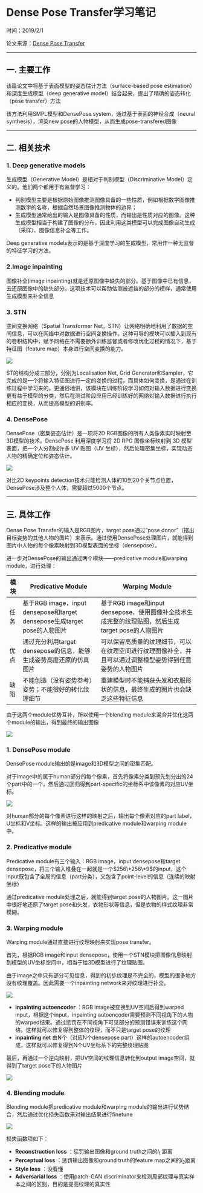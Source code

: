 # Dense Pose Transfer学习笔记

时间：2019/2/1

论文来源：[Dense Pose Transfer]( http://openaccess.thecvf.com/content_ECCV_2018/papers/Natalia_Neverova_Two_Stream__ECCV_2018_paper.pdf)

------

## 一. 主要工作

该篇论文中将基于表面模型的姿态估计方法（surface-based pose estimation）和深度生成模型（deep generative model）结合起来，提出了精确的姿态转化（pose transfer）方法

该方法利用SMPL模型和DensePose system，通过基于表面的神经合成（neural synthesis），渲染new pose的人物模型，从而生成pose-transfered图像



------

## 二. 相关技术

### 1. Deep generative models

生成模型（Generative Model）是相对于判别模型（Discriminative Model）定义的。他们两个都用于有监督学习：

- 判别模型主要是根据原始图像推测图像具备的一些性质，例如根据数字图像推测数字的名称，根据自然场景图像推测物体的边界；
- 生成模型通常给出的输入是图像具备的性质，而输出是性质对应的图像。这种生成模型相当于构建了图像的分布，因此利用这类模型可以完成图像自动生成（采样）、图像信息补全等工作。

Deep generative models表示的是基于深度学习的生成模型，常用作一种无监督的特征学习的方法。



### 2.Image inpainting

图像补全(image inpainting)就是还原图像中缺失的部分。基于图像中已有信息，去还原图像中的缺失部分。这项技术可以帮助估测被遮挡的部分的模样，通常使用生成模型来补全信息



### 3. STN

空间变换网络（Spatial Transformer Net，STN）让网络明确地利用了数据的空间信息，可以在网络中对数据进行空间变换操作。这种可导的模块可以插入到现有的卷积结构中，赋予网络在不需要额外训练监督或者修改优化过程的情况下，基于特征图（feature map）本身进行空间变换的能力。

![](assets/14-1.png)

ST的结构分成三部分，分别为Localisation Net, Grid Generator和Sampler，它完成的是一个将输入特征图进行一定的变换的过程，而具体如何变换，是通过在训练过程中学习来的。更通俗地讲，该模块在训练阶段学习如何对输入数据进行变换更有益于模型的分类，然后在测试阶段应用已经训练好的网络对输入数据进行执行相应的变换，从而提高模型的识别率。



### 4. DensePose

DensePose（密集姿态估计）是一项将2D RGB图像的所有人类像素实时映射至3D模型的技术。DensePose 利用深度学习将 2D RPG 图像坐标映射到 3D 模型表面，把一个人分割成许多 UV 贴图（UV 坐标），然后处理密集坐标，实现动态人物的精确定位和姿态估计。

![](assets/14-2.png)

对比2D keypoints detection技术只能检测人体的10到20个关节点位置，DensePose涉及整个人体，需要超过5000个节点。



------

## 三. 具体工作

Dense Pose Transfer的输入是RGB图片，target pose通过“pose donor”（摆出目标姿势的其他人物的图片）来表示。通过使用DensePose处理图片，就能得到图片中人物的每个像素映射到3D模型表面的坐标（densepose）。

进一步对DensePose的输出通过两个模块——predicative module和warping module，进行处理：

| 模块 | Predicative Module                                           | Warping Module                                               |
| ---- | ------------------------------------------------------------ | ------------------------------------------------------------ |
| 任务 | 基于RGB image，input densepose和target densepose生成target pose的人物图片 | 基于RGB image和input densepose，使用图像补全技术生成完整的纹理贴图，然后生成target pose的人物图片 |
| 优点 | 通过充分利用target densepose的信息，能够生成姿势高度还原的仿真图片 | 可以保留高质量的纹理细节，可以在纹理空间进行纹理图像补全，并且可以通过调整模型姿势得到任意姿势的人物图片 |
| 缺陷 | 不能创造（没有姿势参考）姿势；不能很好的转化纹理细节         | 重建模型时不能捕获头发和衣服形状的信息，最终生成的图片也会缺乏这些特征信息 |

由于这两个module优势互补，所以使用一个blending module来混合并优化这两个module的输出，得到最终的输出图像

![](assets/14-4.png)



### 1. DensePose module

DensePose module输出的是image和3D模型之间的密集匹配。

对于image中的属于human部分的每个像素，首先将像素分类到预先划分出的24个part中的一个，然后通过回归得到part-specific的坐标系中该像素的对应UV坐标。

![](assets/14-3.png)



对human部分的每个像素进行这样的映射之后，输出每个像素对应的part label，U坐标和V坐标。这样的输出被应用到predicative module和warping module中。



### 2. Predicative module

Predicative module有三个输入：RGB image，input densepose和target densepose，将三个输入堆叠在一起就是一个$256\*256\*9$的input，这个input既包含了全局的信息（part分类），又包含了point-level的信息（连续的映射坐标）

通过predicative module处理之后，就能得到target pose的人物图片。这一图片中很好地还原了target pose和头发，衣物形状等信息，但是衣物的样式纹理非常模糊。



### 3. Warping module

Warping module通过直接进行纹理映射来实现pose transfer。

首先，根据RGB image和input densepose，使用一个STN模块把图像信息映射到模型的UV坐标空间中，相当于给3D模型进行了纹理贴图。

由于image之中只有部分可见信息，得到的初步纹理是不完全的，模型的很多地方没有纹理覆盖。因此需要一个inpainting network来对纹理进行补全。

![](assets/14-7.png)

- **inpainting autoencoder** ：RGB image被变换到UV空间后得到warped input，根据这个input，inpainting autoencoder需要预测不同视角下的人物的warped结果。通过惩罚在不同视角下可见部分的预测错误来训练这个网络。这样就可以修复得到整体的纹理，而不只是target pose的纹理
- **inpainting net** 由N个（对应N个densepose part）这样的autoencoder组成，这样就可以修复得到N个UV坐标系下的完整纹理贴图

最后，再通过一个逆向映射，把UV空间的纹理信息转化到output image空间，就得到了target pose下的人物图片

![](assets/14-6.png)



### 4. Blending module

Blending module把predicative module和warping module的输出进行优势结合，然后通过优化损失函数来对输出结果进行finetune

![](assets/14-5.png)

损失函数项如下：

- **Reconstruction loss** ：惩罚输出图像和ground truth之间的$l_1$ 距离
- **Perceptual loss** ：惩罚输出图像和ground truth的feature map之间的$l_2$距离
- **Style loss** ：没看懂
- **Adversarial loss** ：使用patch-GAN discriminator来检测局部纹理与真实样本之间的区别，目的是提高纹理的真实性 
